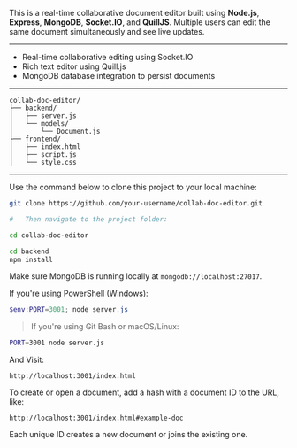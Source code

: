  <!-- Collaborative Real-Time Document Editor -->

This is a real-time collaborative document editor built using **Node.js**, **Express**, **MongoDB**, **Socket.IO**, and **QuillJS**. Multiple users can edit the same document simultaneously and see live updates.

---

<!-- Features -->

* Real-time collaborative editing using Socket.IO
* Rich text editor using Quill.js
* MongoDB database integration to persist documents

---

  <!-- Folder Structure -->

```
collab-doc-editor/
├── backend/
│   ├── server.js
│   └── models/
│       └── Document.js
├── frontend/
│   ├── index.html
│   ├── script.js
│   └── style.css
```

---

<!-- ##  Setup Instructions -->

  <!-- Clone the repository -->

Use the command below to clone this project to your local machine:

```bash
git clone https://github.com/your-username/collab-doc-editor.git

#   Then navigate to the project folder:

cd collab-doc-editor
```

 <!-- Install these -->

```bash
cd backend
npm install
```

 <!-- Start MongoDB -->

Make sure MongoDB is running locally at `mongodb://localhost:27017`.

 <!-- Start the Server -->

If you're using PowerShell (Windows):

```powershell
$env:PORT=3001; node server.js
```

> If you're using Git Bash or macOS/Linux:

```bash
PORT=3001 node server.js
```

 <!-- Open the App in Browser -->

 And Visit:

```
http://localhost:3001/index.html
```

To create or open a document, add a hash with a document ID to the URL, like:

```
http://localhost:3001/index.html#example-doc
```

Each unique ID creates a new document or joins the existing one.

 

